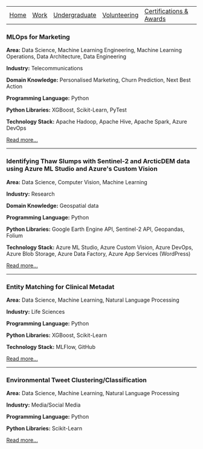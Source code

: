 |                           |                                     |                                   |                           |                           |
|:--------------------------|:------------------------------------|:----------------------------------|:--------------------------|:--------------------------|
| [Home](../)               | [Work](../professional/)            | [Undergraduate](../undergraduate/)| [Volunteering](../volunteering/)  | [Certifications & Awards](../certifications/)|

### MLOps for Marketing

**Area:** Data Science, Machine Learning Engineering, Machine Learning Operations, Data Architecture, Data Engineering

**Industry:** Telecommunications

**Domain Knowledge:** Personalised Marketing, Churn Prediction, Next Best Action

**Programming Language:** Python

**Python Libraries:** XGBoost, Scikit-Learn, PyTest

**Technology Stack:** Apache Hadoop, Apache Hive, Apache Spark, Azure DevOps


[Read more...](./cmjo)

* * *
### Identifying Thaw Slumps with Sentinel-2 and ArcticDEM data using Azure ML Studio and Azure's Custom Vision

**Area:** Data Science, Computer Vision, Machine Learning

**Industry:** Research

**Domain Knowledge:** Geospatial data

**Programming Language:** Python

**Python Libraries:** Google Earth Engine API, Sentinel-2 API, Geopandas, Folium

**Technology Stack:** Azure ML Studio, Azure Custom Vision, Azure DevOps, Azure Blob Storage, Azure Data Factory, Azure App Services (WordPress)


[Read more...](./cloudwars3)

* * *
### Entity Matching for Clinical Metadat

**Area:** Data Science, Machine Learning, Natural Language Processing

**Industry:** Life Sciences

**Programming Language:** Python

**Python Libraries:** XGBoost, Scikit-Learn

**Technology Stack:** MLFlow, GitHub


[Read more...](./natural-language-processing-fasttext)

* * *
### Environmental Tweet Clustering/Classification

**Area:** Data Science, Machine Learning, Natural Language Processing

**Industry:** Media/Social Media

**Programming Language:** Python

**Python Libraries:** Scikit-Learn


[Read more...](./cloudwars)

